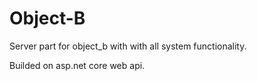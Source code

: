 # Object-B

Server part for object_b with with all system functionality.

Builded on asp.net core web api.
